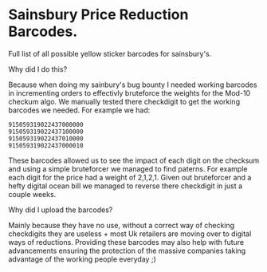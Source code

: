# Sainsbury Price Reduction Barcodes.
Full list of all possible yellow sticker barcodes for sainsbury's.

Why did I do this?

Because when doing my sainbury's bug bounty I needed working barcodes in incrementing orders to effectivly bruteforce the weights for the Mod-10 checkum algo. We manually tested there checkdigit to get the working barcodes we needed. For example we had:

```
915059319022437000000
915059319022437100000
915059319022437010000
915059319022437000010
```

These barcodes allowed us to see the impact of each digit on the checksum and using a simple bruteforcer we managed to find paterns. For example each digit for the price had a weight of 2,1,2,1. Given out bruteforcer and a hefty digital ocean bill we managed to reverse there checkdigit in just a couple weeks.

Why did I upload the barcodes?

Mainly because they have no use, without a correct way of checking checkdigits they are useless + most Uk retailers are moving over to digital ways of reductions. Providing these barcodes may also help with future advancements ensuring the protection of the massive companies taking advantage of the working people everyday ;)


